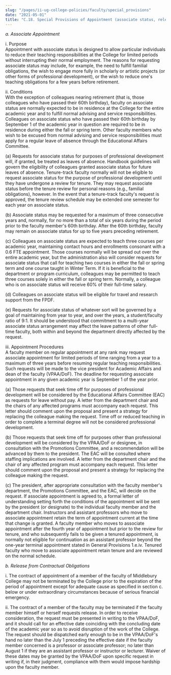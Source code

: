 ```yaml
---
slug: "/pages/ii-ug-college-policies/faculty/special_provisions"
date: "2021-05-01"
title: "C.18. Special Provisions of Appointment (associate status, release from contract)"
---
```


_a. Associate Appointment_

i. Purpose  
Appointment with associate status is designed to allow particular individuals to reduce their teaching responsibilities at the College for limited periods without interrupting their normal employment. The reasons for requesting associate status may include, for example, the need to fulfill familial obligations, the wish to engage more fully in scholarly or artistic projects (or other forms of professional development), or the wish to reduce one's teaching obligations for a few years before retirement.

ii. Conditions  
With the exception of colleagues nearing retirement (that is, those colleagues who have passed their 60th birthday), faculty on associate status are normally expected to be in residence at the College for the entire academic year and to fulfill normal advising and service responsibilities. Colleagues on associate status who have passed their 60th birthday by September 1 of the academic year in question are required to be in residence during either the fall or spring term. Other faculty members who wish to be excused from normal advising and service responsibilities must apply for a regular leave of absence through the Educational Affairs Committee.

(a) Requests for associate status for purposes of professional development will, if granted, be treated as leaves of absence. Handbook guidelines will govern the eligibility of colleagues granted associate status for future leaves of absence. Tenure-track faculty normally will not be eligible to request associate status for the purpose of professional development until they have undergone a review for tenure. They may request associate status before the tenure review for personal reasons (e.g., familial obligations), however. In the event that a tenure-track faculty's request is approved, the tenure review schedule may be extended one semester for each year on associate status.

(b) Associate status may be requested for a maximum of three consecutive years and, normally, for no more than a total of six years during the period prior to the faculty member's 60th birthday. After the 60th birthday, faculty may remain on associate status for up to five years preceding retirement.

(c) Colleagues on associate status are expected to teach three courses per academic year, maintaining contact hours and enrollments consonant with a 0.6 FTE appointment. Those courses normally will be spread out over the entire academic year, but the administration also will consider requests for associate status that call for teaching two courses in either the fall or spring term and one course taught in Winter Term. If it is beneficial to the department or program curriculum, colleagues may be permitted to teach three courses solely in either the fall or spring term. Normally, a colleague who is on associate status will receive 60% of their full-time salary.

(d) Colleagues on associate status will be eligible for travel and research support from the FPDF.

(e) Requests for associate status of whatever sort will be governed by a goal of maintaining from year to year, and over the years, a student/faculty ratio of 9:1\. It should be understood that commitment to a multi-year associate status arrangement may affect the leave patterns of other full-time faculty, both within and beyond the department directly affected by the request.

iii. Appointment Procedures  
A faculty member on regular appointment at any rank may request associate appointment for limited periods of time ranging from a year to a maximum of three years before resuming regular teaching responsibilities. Such requests will be made to the vice president for Academic Affairs and dean of the faculty (VPAA/DoF). The deadline for requesting associate appointment in any given academic year is September 1 of the year prior.

(a) Those requests that seek time off for purposes of professional development will be considered by the Educational Affairs Committee (EAC) as requests for leave without pay. A letter from the department chair and the chairs of any affected programs must accompany each request. This letter should comment upon the proposal and present a strategy for replacing the colleague making the request. Time off or reduced teaching in order to complete a terminal degree will not be considered professional development.

(b) Those requests that seek time off for purposes other than professional development will be considered by the VPAA/DoF or designee, in consultation with the Promotions Committee, and a recommendation will be advanced by them to the president. The EAC will be consulted where staffing implications are involved. A letter from the department chair and the chair of any affected program must accompany each request. This letter should comment upon the proposal and present a strategy for replacing the colleague making the request.

(c) The president, after appropriate consultation with the faculty member's department, the Promotions Committee, and the EAC, will decide on the request. If associate appointment is agreed to, a formal letter of understanding setting forth the conditions of the appointment will be sent by the president (or designate) to the individual faculty member and the department chair. Instructors and assistant professors who move to associate appointment retain the term of appointment current at the time that change is granted. A faculty member who moves to associate appointment after the fourth year of appointment but prior to the review for tenure, and who subsequently fails to be given a tenured appointment, is normally not eligible for continuation as an assistant professor beyond the one-year terminal appointment stated in General Provisions 1.e.iv. Tenured faculty who move to associate appointment retain tenure and are reviewed on the normal schedule.

_b. Release from Contractual Obligations_

i. The contract of appointment of a member of the faculty of Middlebury College may not be terminated by the College prior to the expiration of the period of appointment except for adequate cause as specified in section c. below or under extraordinary circumstances because of serious financial emergency.

ii. The contract of a member of the faculty may be terminated if the faculty member himself or herself requests release. In order to receive consideration, the request must be presented in writing to the VPAA/DoF, and it should call for an effective date coinciding with the concluding date of the academic year so as to avoid disruption of the work of the College. The request should be dispatched early enough to be in the VPAA/DoF's hand no later than the July 1 preceding the effective date if the faculty member concerned is a professor or associate professor; no later than August 1 if they are an assistant professor or instructor or lecturer. Waiver of these dates may be granted by the VPAA/DoF upon specific request in writing if, in their judgment, compliance with them would impose hardship upon the faculty member.